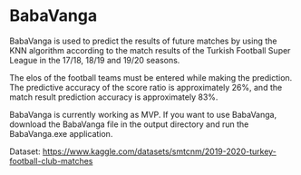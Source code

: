 # BabaVanga
BabaVanga is used to predict the results of future matches by using the KNN algorithm according to the match results of the Turkish Football Super League in the 17/18, 18/19 and 19/20 seasons.

The elos of the football teams must be entered while making the prediction. The predictive accuracy of the score ratio is approximately 26%, and the match result prediction accuracy is approximately 83%.

BabaVanga is currently working as MVP. If you want to use BabaVanga, download the BabaVanga file in the output directory and run the BabaVanga.exe application.

Dataset: https://www.kaggle.com/datasets/smtcnm/2019-2020-turkey-football-club-matches
